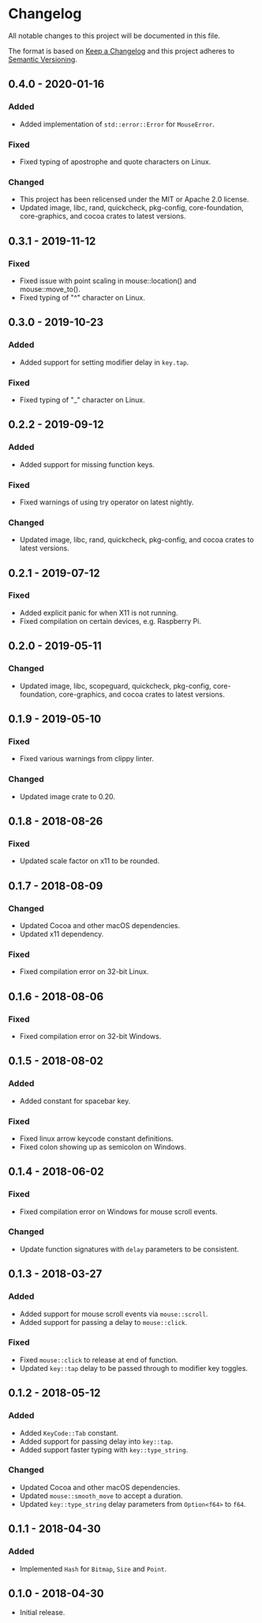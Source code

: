 # Changelog

All notable changes to this project will be documented in this file.

The format is based on [Keep a Changelog](http://keepachangelog.com/en/1.0.0/)
and this project adheres to [Semantic Versioning](https://semver.org/spec/v2.0.0.html).

## 0.4.0 - 2020-01-16

### Added

- Added implementation of `std::error::Error` for `MouseError`.

### Fixed

- Fixed typing of apostrophe and quote characters on Linux.

### Changed

- This project has been relicensed under the MIT or Apache 2.0 license.
- Updated image, libc, rand, quickcheck, pkg-config, core-foundation,
  core-graphics, and cocoa crates to latest versions.

## 0.3.1 - 2019-11-12

### Fixed

- Fixed issue with point scaling in mouse::location() and mouse::move_to().
- Fixed typing of "^" character on Linux.

## 0.3.0 - 2019-10-23

### Added

- Added support for setting modifier delay in `key.tap`.

### Fixed

- Fixed typing of "_" character on Linux.

## 0.2.2 - 2019-09-12

### Added

- Added support for missing function keys.

### Fixed

- Fixed warnings of using try operator on latest nightly.

### Changed

- Updated image, libc, rand, quickcheck, pkg-config, and cocoa crates to latest
  versions.

## 0.2.1 - 2019-07-12

### Fixed

- Added explicit panic for when X11 is not running.
- Fixed compilation on certain devices, e.g. Raspberry Pi.

## 0.2.0 - 2019-05-11

### Changed

- Updated image, libc, scopeguard, quickcheck, pkg-config, core-foundation,
  core-graphics, and cocoa crates to latest versions.

## 0.1.9 - 2019-05-10

### Fixed

- Fixed various warnings from clippy linter.

### Changed

- Updated image crate to 0.20.

## 0.1.8 - 2018-08-26

### Fixed

- Updated scale factor on x11 to be rounded.

## 0.1.7 - 2018-08-09

### Changed

- Updated Cocoa and other macOS dependencies.
- Updated x11 dependency.

### Fixed

- Fixed compilation error on 32-bit Linux.

## 0.1.6 - 2018-08-06

### Fixed

- Fixed compilation error on 32-bit Windows.

## 0.1.5 - 2018-08-02

### Added

- Added constant for spacebar key.

### Fixed

- Fixed linux arrow keycode constant definitions.
- Fixed colon showing up as semicolon on Windows.

## 0.1.4 - 2018-06-02

### Fixed

- Fixed compilation error on Windows for mouse scroll events.

### Changed

- Update function signatures with `delay` parameters to be consistent.

## 0.1.3 - 2018-03-27

### Added

- Added support for mouse scroll events via `mouse::scroll`.
- Added support for passing a delay to `mouse::click`.

### Fixed

- Fixed `mouse::click` to release at end of function.
- Updated `key::tap` delay to be passed through to modifier key toggles.

## 0.1.2 - 2018-05-12

### Added

- Added `KeyCode::Tab` constant.
- Added support for passing delay into `key::tap`.
- Added support faster typing with `key::type_string`.

### Changed

- Updated Cocoa and other macOS dependencies.
- Updated `mouse::smooth_move` to accept a duration.
- Updated `key::type_string` delay parameters from `Option<f64>` to `f64`.

## 0.1.1 - 2018-04-30

### Added

- Implemented `Hash` for `Bitmap`, `Size` and `Point`.

## 0.1.0 - 2018-04-30

- Initial release.
